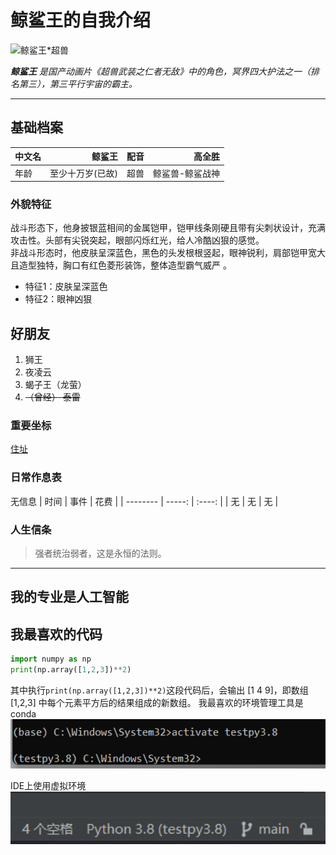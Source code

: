 # 鲸鲨王的自我介绍

<img src="https://pic.baike.soso.com/ugc/baikepic2/9932/20160720112544-576866741.jpg/800" alt="鲸鲨王*超兽" width="200">

***鲸鲨王***
*是国产动画片《超兽武装之仁者无敌》中的角色，冥界四大护法之一（排名第三），第三平行宇宙的霸主。*

***
## 基础档案
|    中文名	     |  鲸鲨王  |  配音  |  高全胜  |
| --------   | -----:  | :----:  | -----:  |
| 年龄     | 至少十万岁(已故) |   超兽     |   鲸鲨兽-鲸鲨战神|

### 外貌特征
战斗形态下，他身披银蓝相间的金属铠甲，铠甲线条刚硬且带有尖刺状设计，充满攻击性。头部有尖锐突起，眼部闪烁红光，给人冷酷凶狠的感觉。
<br/>
非战斗形态时，他皮肤呈深蓝色，黑色的头发根根竖起，眼神锐利，肩部铠甲宽大且造型独特，胸口有红色菱形装饰，整体造型霸气威严 。

+ 特征1：皮肤呈深蓝色
+ 特征2：眼神凶狠

## 好朋友
1. 狮王 
2. 夜凌云
3. 蝎子王（龙萤）
4. ~~（曾经） 泰雷~~
### 重要坐标
[住址](https://baike.sogou.com/v52438970.htm)
### 日常作息表
无信息
| 时间        | 事件   |  花费  |
| --------   | -----:  | :----:  |
|  无   | 无 |   无     |

### 人生信条
>强者统治弱者，这是永恒的法则。

***
## 我的专业是人工智能
## 我最喜欢的代码
```Python
import numpy as np
print(np.array([1,2,3])**2)
```
其中执行`print(np.array([1,2,3])**2)`这段代码后，会输出 [1 4 9]，即数组 [1,2,3] 中每个元素平方后的结果组成的新数组。
我最喜欢的环境管理工具是conda
<img src="image.png" alt="alt text" width="800">

IDE上使用虚拟环境
<img src="image-2.png" alt="alt text" width="800">


